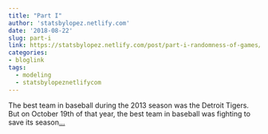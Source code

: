 ```yaml
---
title: "Part I"
author: 'statsbylopez.netlify.com'
date: '2018-08-22'
slug: part-i
link: https://statsbylopez.netlify.com/post/part-i-randomness-of-games/
categories:
- bloglink
tags:
  - modeling
  - statsbylopeznetlifycom
---
```


The best team in baseball during the 2013 season was the Detroit Tigers. But on October 19th of that year, the best team in baseball was fighting to save its season[... <i class="fas fa-external-link-alt"></i>](https://statsbylopez.netlify.com/post/part-i-randomness-of-games/)

